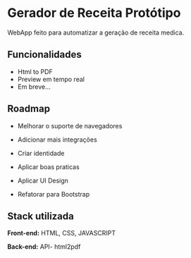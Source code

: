 
# Gerador de Receita Protótipo

WebApp feito para automatizar a geração de receita medica.


## Funcionalidades

- Html to PDF
- Preview em tempo real
- Em breve...


## Roadmap

- Melhorar o suporte de navegadores

- Adicionar mais integrações

- Criar identidade 

- Aplicar boas praticas

- Aplicar UI Design

- Refatorar para Bootstrap


## Stack utilizada

**Front-end:** HTML, CSS, JAVASCRIPT

**Back-end:** API- html2pdf

